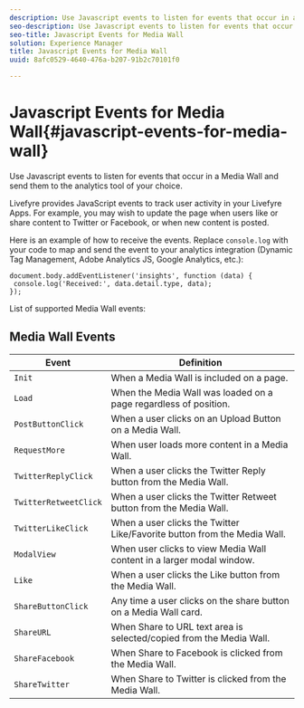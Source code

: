 ```yaml
---
description: Use Javascript events to listen for events that occur in a Media Wall and send them to the analytics tool of your choice.
seo-description: Use Javascript events to listen for events that occur in a Media Wall and send them to the analytics tool of your choice.
seo-title: Javascript Events for Media Wall
solution: Experience Manager
title: Javascript Events for Media Wall
uuid: 8afc0529-4640-476a-b207-91b2c70101f0

---
```


# Javascript Events for Media Wall{#javascript-events-for-media-wall}

Use Javascript events to listen for events that occur in a Media Wall and send them to the analytics tool of your choice.

Livefyre provides JavaScript events to track user activity in your Livefyre Apps. For example, you may wish to update the page when users like or share content to Twitter or Facebook, or when new content is posted.

Here is an example of how to receive the events. Replace `console.log` with your code to map and send the event to your analytics integration (Dynamic Tag Management, Adobe Analytics JS, Google Analytics, etc.):

```
document.body.addEventListener('insights', function (data) { 
 console.log('Received:', data.detail.type, data); 
});
```

List of supported Media Wall events:

## Media Wall Events

|  Event  | Definition  |
|---|---|
|  `Init`  | When a Media Wall is included on a page.  |
|  `Load`  | When the Media Wall was loaded on a page regardless of position.  |
|  `PostButtonClick`  | When a user clicks on an Upload Button on a Media Wall.  |
|  `RequestMore`  | When user loads more content in a Media Wall.  |
|  `TwitterReplyClick`  | When a user clicks the Twitter Reply button from the Media Wall.  |
|  `TwitterRetweetClick`  | When a user clicks the Twitter Retweet button from the Media Wall.  |
|  `TwitterLikeClick`  | When a user clicks the Twitter Like/Favorite button from the Media Wall.  |
|  `ModalView`  | When user clicks to view Media Wall content in a larger modal window.  |
|  `Like`  | When a user clicks the Like button from the Media Wall.  |
|  `ShareButtonClick`  | Any time a user clicks on the share button on a Media Wall card.  |
|  `ShareURL`  | When Share to URL text area is selected/copied from the Media Wall.  |
|  `ShareFacebook`  | When Share to Facebook is clicked from the Media Wall.  |
|  `ShareTwitter`  | When Share to Twitter is clicked from the Media Wall.  |
